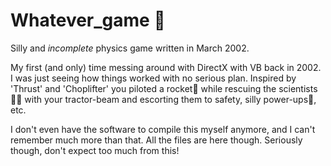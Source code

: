 # Whatever_game 🚀
Silly and *incomplete* physics game written in March 2002.

My first (and only) time messing around with DirectX with VB back in 2002. I was just seeing how things worked with no serious plan. Inspired by 'Thrust' and 'Choplifter' you piloted a rocket🚀 while rescuing the scientists🧑‍🔬 with your tractor-beam and escorting them to safety, silly power-ups💊, etc.

I don't even have the software to compile this myself anymore, and I can't remember much more than that. All the files are here though. Seriously though, don't expect too much from this!

